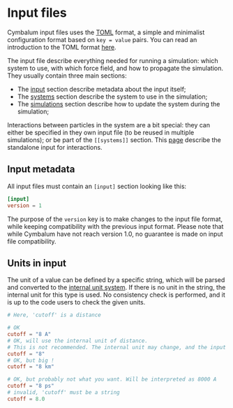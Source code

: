 # Input files

Cymbalum input files uses the [TOML][TOML] format, a simple and minimalist
configuration format based on `key = value` pairs. You can read an introduction
to the TOML format [here][TOML].

[TOML]: https://github.com/toml-lang/toml

The input file describe everything needed for running a simulation: which system
to use, with which force field, and how to propagate the simulation. They
usually contain three main sections:
- The [input](input/intro.html#Input%20metadata) section describe metadata about
  the input itself;
- The [systems](input/systems.html) section describe the system to use in the
  simulation;
- The [simulations](input/simulations.html) section describe how to update the
  system during the simulation;

Interactions between particles in the system are a bit special: they can either
be specified in they own input file (to be reused in multiple simulations); or
be part of the `[[systems]]` section. This [page](input/interactions.html)
describe the standalone input for interactions.

## Input metadata

All input files must contain an `[input]` section looking like this:

```toml
[input]
version = 1
```

The purpose of the `version` key is to make changes to the input file format,
while keeping compatibility with the previous input format. Please note that
while Cymbalum have not reach version 1.0, no guarantee is made on input file
compatibility.

## Units in input

The unit of a value can be defined by a specific string, which will be parsed
and converted to the [internal unit system](input/units.html).
If there is no unit in the string, the internal unit for this type is used.
No consistency check is performed, and it is up to the code users to check the
given units.

```toml
# Here, 'cutoff' is a distance

# OK
cutoff = "8 A"
# OK, will use the internal unit of distance.
# This is not recommended. The internal unit may change, and the input convey less information
cutoff = "8"    
# OK, but big !
cutoff = "8 km"  

# OK, but probably not what you want. Will be interpreted as 8000 A
cutoff = "8 ps"
# invalid, 'cutoff' must be a string
cutoff = 8.0   
```
